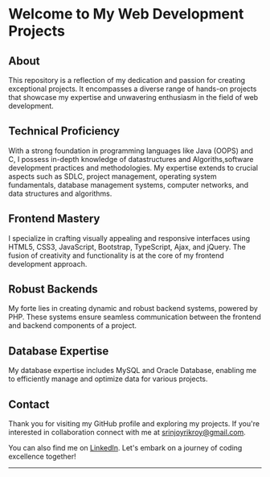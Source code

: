 # Welcome to My Web Development Projects

## About
This repository  is a reflection of my dedication and passion for creating exceptional projects. It encompasses a diverse range of hands-on projects that showcase my expertise and unwavering enthusiasm in the field of web development.

## Technical Proficiency
With a strong foundation in programming languages like Java (OOPS) and C, I possess in-depth knowledge of datastructures and Algoriths,software development practices and methodologies. My expertise extends to crucial aspects such as SDLC, project management, operating system fundamentals, database management systems, computer networks, and data structures and algorithms.

## Frontend Mastery
I specialize in crafting visually appealing and responsive interfaces using HTML5, CSS3, JavaScript, Bootstrap, TypeScript, Ajax, and jQuery. The fusion of creativity and functionality is at the core of my frontend development approach.

## Robust Backends
My forte lies in creating dynamic and robust backend systems, powered by PHP. These systems ensure seamless communication between the frontend and backend components of a project.

## Database Expertise
My database expertise includes MySQL and Oracle Database, enabling me to efficiently manage and optimize data for various projects.

## Contact
Thank you for visiting my GitHub profile and exploring my projects. If you're interested in collaboration connect with me at srinjoyrikroy@gmail.com.

You can also find me on [LinkedIn](https://www.linkedin.com/in/srinjoy-roychowdhury-7912b11b8). Let's embark on a journey of coding excellence together!

---
